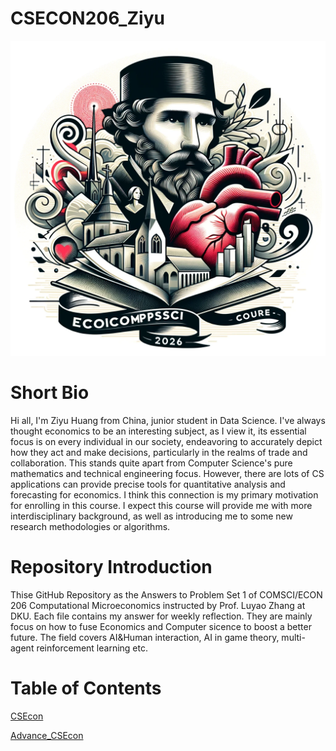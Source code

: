 # CSECON206_Ziyu
![EconCompsci206 Avatar](avatar_petofi.png)
# Short Bio
Hi all, I'm Ziyu Huang from China, junior student in Data Science. I've always thought economics to be an interesting subject, as I view it, its essential focus is on every individual in our society, endeavoring to accurately depict how they act and make decisions, particularly in the realms of trade and collaboration. This stands quite apart from Computer Science's pure mathematics and technical engineering focus. However, there are lots of CS applications can provide precise tools for quantitative analysis and forecasting for economics. I think this connection is my primary motivation for enrolling in this course. I expect this course will provide me with more interdisciplinary background, as well as introducing me to some new research methodologies or algorithms.

# Repository Introduction
Thise GitHub Repository as the Answers to Problem Set 1 of COMSCI/ECON 206 Computational Microeconomics instructed by Prof. Luyao Zhang at DKU. Each file contains my answer for weekly reflection. They are mainly focus on how to fuse Economics and Computer sicence to boost a better future. The field covers AI&Human interaction, AI in game theory, multi-agent reinforcement learning etc.

# Table of Contents
[CSEcon](https://github.com/Rising-Stars-by-Sunshine/CSECON206_Ziyu/tree/main/CSEcon)

[Advance_CSEcon](https://github.com/Rising-Stars-by-Sunshine/CSECON206_Ziyu/tree/main/Advance_CSEcon)
